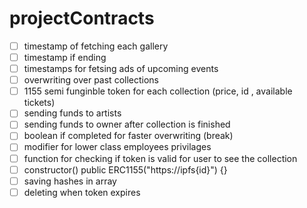 # projectContracts
 - [ ] timestamp of fetching each gallery
 - [ ] timestamp if ending
 - [ ] timestamps for fetsing ads of upcoming events
 - [ ] overwriting over past collections
 - [ ] 1155 semi funginble token for each collection (price, id , available tickets) 
 - [ ] sending funds to artists
 - [ ] sending funds to owner after collection is finished
 - [ ] boolean if completed for faster overwriting (break)
 - [ ] modifier for lower class employees privilages
 - [ ] function for checking if token is valid for user to see the collection
 - [ ] constructor() public ERC1155("https://ipfs{id}") {}
 - [ ] saving hashes in array 
 - [ ] deleting when token expires

